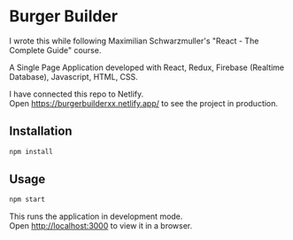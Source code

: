 # Burger Builder

I wrote this while following Maximilian Schwarzmuller's "React - The Complete Guide" course.

A Single Page Application developed with React, Redux, Firebase (Realtime Database), Javascript, HTML, CSS.

I have connected this repo to Netlify.  
Open <https://burgerbuilderxx.netlify.app/> to see the project in production.

## Installation
```sh
npm install
```
## Usage
```sh
npm start
```
This runs the application in development mode.\
Open [http://localhost:3000](http://localhost:3000) to view it in a browser.

